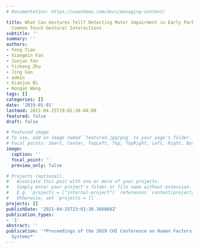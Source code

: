 ```yaml
---
# Documentation: https://wowchemy.com/docs/managing-content/

title: What Can Gestures Tell? Detecting Motor Impairment in Early Parkinson's from
  Common Touch Gestural Interactions
subtitle: ''
summary: ''
authors:
- Feng Tian
- Xiangmin Fan
- Junjun Fan
- Yicheng Zhu
- Jing Gao
- admin
- Xiaojun Bi
- Hongan Wang
tags: []
categories: []
date: '2019-01-01'
lastmod: 2021-04-25T19:01:38-04:00
featured: false
draft: false

# Featured image
# To use, add an image named `featured.jpg/png` to your page's folder.
# Focal points: Smart, Center, TopLeft, Top, TopRight, Left, Right, BottomLeft, Bottom, BottomRight.
image:
  caption: ''
  focal_point: ''
  preview_only: false

# Projects (optional).
#   Associate this post with one or more of your projects.
#   Simply enter your project's folder or file name without extension.
#   E.g. `projects = ["internal-project"]` references `content/project/deep-learning/index.md`.
#   Otherwise, set `projects = []`.
projects: []
publishDate: '2021-04-25T23:01:38.366866Z'
publication_types:
- '1'
abstract: ''
publication: '*Proceedings of the 2019 CHI Conference on Human Factors in Computing
  Systems*'
---
```

